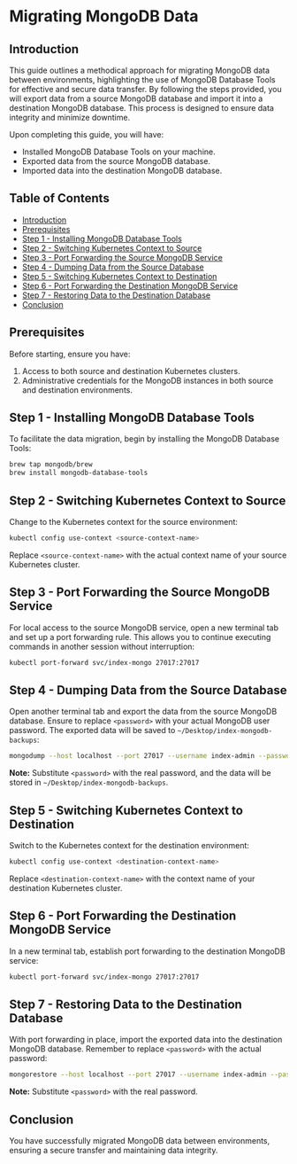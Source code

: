 # Migrating MongoDB Data

## Introduction

This guide outlines a methodical approach for migrating MongoDB data between environments, highlighting the use of MongoDB Database Tools for effective and secure data transfer. By following the steps provided, you will export data from a source MongoDB database and import it into a destination MongoDB database. This process is designed to ensure data integrity and minimize downtime.

Upon completing this guide, you will have:

- Installed MongoDB Database Tools on your machine.
- Exported data from the source MongoDB database.
- Imported data into the destination MongoDB database.

## Table of Contents

- [Introduction](#introduction)
- [Prerequisites](#prerequisites)
- [Step 1 - Installing MongoDB Database Tools](#step-1---installing-mongodb-database-tools)
- [Step 2 - Switching Kubernetes Context to Source](#step-2---switching-kubernetes-context-to-source)
- [Step 3 - Port Forwarding the Source MongoDB Service](#step-3---port-forwarding-the-source-mongodb-service)
- [Step 4 - Dumping Data from the Source Database](#step-4---dumping-data-from-the-source-database)
- [Step 5 - Switching Kubernetes Context to Destination](#step-5---switching-kubernetes-context-to-destination)
- [Step 6 - Port Forwarding the Destination MongoDB Service](#step-6---port-forwarding-the-destination-mongodb-service)
- [Step 7 - Restoring Data to the Destination Database](#step-7---restoring-data-to-the-destination-database)
- [Conclusion](#conclusion)

## Prerequisites

Before starting, ensure you have:

1. Access to both source and destination Kubernetes clusters.
2. Administrative credentials for the MongoDB instances in both source and destination environments.

## Step 1 - Installing MongoDB Database Tools

To facilitate the data migration, begin by installing the MongoDB Database Tools:

```bash
brew tap mongodb/brew
brew install mongodb-database-tools
```

## Step 2 - Switching Kubernetes Context to Source

Change to the Kubernetes context for the source environment:

```bash
kubectl config use-context <source-context-name>
```

Replace `<source-context-name>` with the actual context name of your source Kubernetes cluster.

## Step 3 - Port Forwarding the Source MongoDB Service

For local access to the source MongoDB service, open a new terminal tab and set up a port forwarding rule. This allows you to continue executing commands in another session without interruption:

```bash
kubectl port-forward svc/index-mongo 27017:27017
```

## Step 4 - Dumping Data from the Source Database

Open another terminal tab and export the data from the source MongoDB database. Ensure to replace `<password>` with your actual MongoDB user password. The exported data will be saved to `~/Desktop/index-mongodb-backups`:

```bash
mongodump --host localhost --port 27017 --username index-admin --password <password> --authenticationDatabase admin --db murmurationsIndex --collection nodes --out ~/Desktop/index-mongodb-backups
```

**Note:** Substitute `<password>` with the real password, and the data will be stored in `~/Desktop/index-mongodb-backups`.

## Step 5 - Switching Kubernetes Context to Destination

Switch to the Kubernetes context for the destination environment:

```bash
kubectl config use-context <destination-context-name>
```

Replace `<destination-context-name>` with the context name of your destination Kubernetes cluster.

## Step 6 - Port Forwarding the Destination MongoDB Service

In a new terminal tab, establish port forwarding to the destination MongoDB service:

```bash
kubectl port-forward svc/index-mongo 27017:27017
```

## Step 7 - Restoring Data to the Destination Database

With port forwarding in place, import the exported data into the destination MongoDB database. Remember to replace `<password>` with the actual password:

```bash
mongorestore --host localhost --port 27017 --username index-admin --password <password> --authenticationDatabase admin --db murmurationsIndex --collection nodes ~/Desktop/index-mongodb-backups/murmurationsIndex/nodes.bson
```

**Note:** Substitute `<password>` with the real password.

## Conclusion

You have successfully migrated MongoDB data between environments, ensuring a secure transfer and maintaining data integrity.
